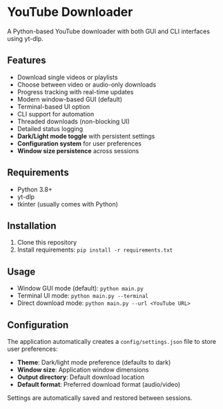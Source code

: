# YouTube Downloader

A Python-based YouTube downloader with both GUI and CLI interfaces using yt-dlp.

## Features
- Download single videos or playlists
- Choose between video or audio-only downloads
- Progress tracking with real-time updates
- Modern window-based GUI (default)
- Terminal-based UI option
- CLI support for automation
- Threaded downloads (non-blocking UI)
- Detailed status logging
- **Dark/Light mode toggle** with persistent settings
- **Configuration system** for user preferences
- **Window size persistence** across sessions

## Requirements
- Python 3.8+
- yt-dlp
- tkinter (usually comes with Python)

## Installation
1. Clone this repository
2. Install requirements: `pip install -r requirements.txt`

## Usage
- Window GUI mode (default): `python main.py`
- Terminal UI mode: `python main.py --terminal`
- Direct download mode: `python main.py --url <YouTube URL>`

## Configuration
The application automatically creates a `config/settings.json` file to store user preferences:
- **Theme**: Dark/light mode preference (defaults to dark)
- **Window size**: Application window dimensions
- **Output directory**: Default download location
- **Default format**: Preferred download format (audio/video)

Settings are automatically saved and restored between sessions.